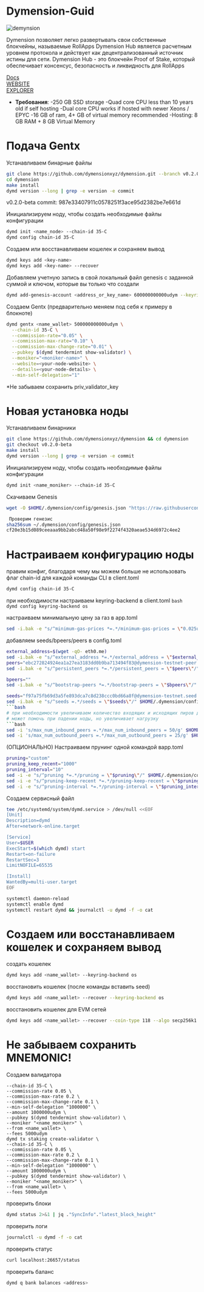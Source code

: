 # Dymension-Guid

![demynsion](https://avatars.mds.yandex.net/get-images-cbir/1693524/sihuzT45M8j3i8RLiFz3kA7350/ocr)

Dymension позволяет легко развертывать свои собственные блокчейны, называемые RollApps
Dymension Hub является расчетным уровнем протокола и действует как децентрализованный источник истины для сети. Dymension Hub - это блокчейн Proof of Stake, который обеспечивает консенсус, безопасность и ликвидность для RollApps

[Docs](https://docs.dymension.xyz/) \
[WEBSITE](https://dymension.xyz/) \
[EXPLORER](https://exp.utsa.tech/dymension-test)
- **Требования**:
-250 GB SSD storage
-Quad core CPU less than 10 years old if self hosting
-Dual core CPU works if hosted with newer Xeons / EPYC
-16 GB of ram,  4+ GB of virtual memory recommended
-Hosting: 8 GB RAM + 8 GB Virtual Memory

# Подача Gentx  
Устанавливаем бинарные файлы 
```bash
git clone https://github.com/dymensionxyz/dymension.git --branch v0.2.0-beta
cd dymension
make install
dymd version --long | grep -e version -e commit
```
 v0.2.0-beta
 commit: 987e33407911c0578251f3ace95d2382be7e661d

Инициализируем ноду, чтобы создать необходимые файлы конфигурации
```bash
dymd init <name_node> --chain-id 35-C
dymd config chain-id 35-C
```
Создаем или восстанавливаем кошелек и сохраняем вывод
```bash
dymd keys add <key-name>
dymd keys add <key-name> --recover
```
Добавляем учетную запись в свой локальный файл genesis с заданной суммой и ключом, которые вы только что создали
```bash
dymd add-genesis-account <address_or_key_name> 600000000000udym --keyring-backend os
```
Создаем Gentx (предварительно меняем под себя к примеру в блокноте)
```bash
dymd gentx <name_wallet> 500000000000udym \
  --chain-id 35-C \
  --commission-rate="0.05" \
  --commission-max-rate="0.10" \
  --commission-max-change-rate="0.01" \
  --pubkey $(dymd tendermint show-validator) \
  --moniker="<moniker-name>" \
  --website=<your-node-website> \
  --details=<your-node-details> \
  --min-self-delegation="1"
  ```

*Не забываем сохранить priv_validator_key

# Новая установка ноды  
Устанавливаем бинарники
```bash
git clone https://github.com/dymensionxyz/dymension && cd dymension
git checkout v0.2.0-beta
make install
dymd version --long | grep -e version -e commit
```
Инициализируем ноду, чтобы создать необходимые файлы конфигурации
```bash
dymd init <name_moniker> --chain-id 35-C
```
Скачиваем Genesis
```bash
wget -O $HOME/.dymension/config/genesis.json "https://raw.githubusercontent.com/dymensionxyz/testnets/main/dymension-hub/35-C/genesis.json"

 Проверим генезис
sha256sum ~/.dymension/config/genesis.json
cf20e3b15d089ceeaaa9bb2abcd48a50f98e9f2274f4320aeae534d6972c4ee2
```

# Настраиваем конфигурацию ноды

 правим конфиг, благодаря чему мы можем больше не использовать флаг chain-id для каждой команды CLI в client.toml
```bash
dymd config chain-id 35-C
```
при необходимости настраиваем keyring-backend в client.toml 
```bash  dymd config keyring-backend os ``` 

настраиваем минимальную цену за газ в app.toml
```bash
sed -i.bak -e "s/^minimum-gas-prices *=.*/minimum-gas-prices = \"0.025udym\"/;" ~/.dymension/config/app.toml
```
 добавляем seeds/bpeers/peers в config.toml
```bash
external_address=$(wget -qO- eth0.me)
sed -i.bak -e "s/^external_address *=.*/external_address = \"$external_address:26656\"/" $HOME/.dymension/config/config.toml
peers="ebc272824924ea1a27ea3183dd0b9ba713494f83@dymension-testnet-peer.autostake.net:27086,9111fd409e5521470b9b33a46009f5e53c646a0d@178.62.81.245:45656,f8a0d7c7db90c53a989e2341746b88433f47f980@209.182.238.30:30657,1bffcd1690806b5796415ff72f02157ce048bcdd@144.76.67.53:2580,c17a4bcba59a0cbb10b91cd2cee0940c610d26ee@95.217.144.107:20556,e6ea3444ac85302c336000ac036f4d86b97b3d3e@38.146.3.199:20556,b473a649e58b49bc62b557e94d35a2c8c0ee9375@95.214.53.46:36656,db0264c412618949ce3a63cb07328d027e433372@146.19.24.101:26646,281190aa44ca82fb47afe60ba1a8902bae469b2a@dymension.peers.stavr.tech:17806,d8b1bcfc123e63b24d0ebf86ab674a0fc5cb3b06@51.159.97.212:26656,55f233c7c4bea21a47d266921ca5fce657f3adf7@168.119.240.200:26656,139340424dddf85e54e0a54179d06875013e1e39@65.109.87.88:24656"
sed -i.bak -e "s/^persistent_peers *=.*/persistent_peers = \"$peers\"/" $HOME/.dymension/config/config.toml

bpeers=""
sed -i.bak -e "s/^bootstrap-peers *=.*/bootstrap-peers = \"$bpeers\"/" $HOME/.dymension/config/config.toml

seeds="f97a75fb69d3a5fe893dca7c8d238ccc0bd66a8f@dymension-testnet.seed.brocha.in:30584"
sed -i.bak -e "s/^seeds =.*/seeds = \"$seeds\"/" $HOME/.dymension/config/config.toml
```bash
# при необходимости увеличиваем количество входящих и исходящих пиров для подключения, за исключением постоянных пиров в config.toml
# может помочь при падении ноды, но увеличивает нагрузку
```bash
sed -i 's/max_num_inbound_peers =.*/max_num_inbound_peers = 50/g' $HOME/.dymension/config/config.toml
sed -i 's/max_num_outbound_peers =.*/max_num_outbound_peers = 25/g' $HOME/.dymension/config/config.toml
```

(ОПЦИОНАЛЬНО) Настраиваем прунинг одной командой вapp.toml

```bash
pruning="custom"
pruning_keep_recent="1000"
pruning_interval="10"
sed -i -e "s/^pruning *=.*/pruning = \"$pruning\"/" $HOME/.dymension/config/app.toml
sed -i -e "s/^pruning-keep-recent *=.*/pruning-keep-recent = \"$pruning_keep_recent\"/" $HOME/.dymension/config/app.toml
sed -i -e "s/^pruning-interval *=.*/pruning-interval = \"$pruning_interval\"/" $HOME/.dymension/config/app.toml
```

Создаем сервисный файл
```bash
tee /etc/systemd/system/dymd.service > /dev/null <<EOF
[Unit]
Description=dymd
After=network-online.target

[Service]
User=$USER
ExecStart=$(which dymd) start
Restart=on-failure
RestartSec=3
LimitNOFILE=65535

[Install]
WantedBy=multi-user.target
EOF

systemctl daemon-reload
systemctl enable dymd
systemctl restart dymd && journalctl -u dymd -f -o cat
```
# Создаем или восстанавливаем кошелек и сохраняем вывод
 создать кошелек
```bash
dymd keys add <name_wallet> --keyring-backend os
```
восстановить кошелек (после команды вставить seed)
```bash
dymd keys add <name_wallet> --recover --keyring-backend os
```
 восстановить кошелек для EVM сетей
```bash
dymd keys add <name_wallet> --recover --coin-type 118 --algo secp256k1
```
# Не забываем сохранить MNEMONIC!
Создаем валидатора 
```bashdymd tx staking create-validator \
--chain-id 35-C \
--commission-rate 0.05 \
--commission-max-rate 0.2 \
--commission-max-change-rate 0.1 \
--min-self-delegation "1000000" \
--amount 1000000udym \
--pubkey $(dymd tendermint show-validator) \
--moniker "<name_moniker>" \
--from <name_wallet> \
--fees 5000udym
dymd tx staking create-validator \
--chain-id 35-C \
--commission-rate 0.05 \
--commission-max-rate 0.2 \
--commission-max-change-rate 0.1 \
--min-self-delegation "1000000" \
--amount 1000000udym \
--pubkey $(dymd tendermint show-validator) \
--moniker "<name_moniker>" \
--from <name_wallet> \
--fees 5000udym
```
проверить блоки
```bash
dymd status 2>&1 | jq ."SyncInfo"."latest_block_height"
```
 проверить логи
```bash
journalctl -u dymd -f -o cat
```
 проверить статус
```bash
curl localhost:26657/status
```
 проверить баланс
```bash
dymd q bank balances <address>
```




